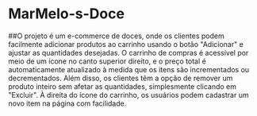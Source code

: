 # MarMelo-s-Doce

##O projeto é um e-commerce de doces, onde os clientes podem facilmente adicionar produtos ao carrinho usando o botão "Adicionar" e ajustar as quantidades desejadas. O carrinho de compras é acessível por meio de um ícone no canto superior direito, e o preço total é automaticamente atualizado à medida que os itens são incrementados ou decrementados. Além disso, os clientes têm a opção de remover um produto inteiro sem afetar as quantidades, simplesmente clicando em "Excluir". À direita do ícone do carrinho, os usuários podem cadastrar um novo item na página com facilidade.
